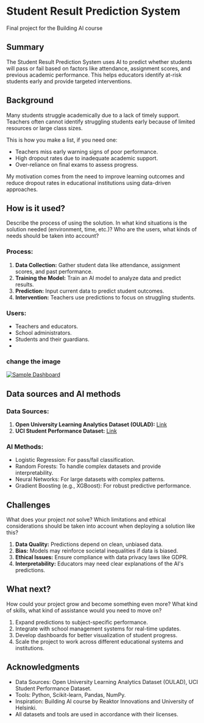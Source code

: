 <!-- This is the markdown template for the final project of the Building AI course, 
created by Reaktor Innovations and University of Helsinki. 
Copy the template, paste it to your GitHub README and edit! -->

# Student Result Prediction System

Final project for the Building AI course

## Summary

The Student Result Prediction System uses AI to predict whether students will pass or fail based on factors like attendance, assignment scores, and previous academic performance. This helps educators identify at-risk students early and provide targeted interventions.

## Background

Many students struggle academically due to a lack of timely support. Teachers often cannot identify struggling students early because of limited resources or large class sizes.

This is how you make a list, if you need one:
* Teachers miss early warning signs of poor performance.
* High dropout rates due to inadequate academic support.
* Over-reliance on final exams to assess progress.

My motivation comes from the need to improve learning outcomes and reduce dropout rates in educational institutions using data-driven approaches.

## How is it used?

Describe the process of using the solution. In what kind situations is the solution needed (environment, time, etc.)? Who are the users, what kinds of needs should be taken into account?

### Process:
1. **Data Collection:** Gather student data like attendance, assignment scores, and past performance.
2. **Training the Model:** Train an AI model to analyze data and predict results.
3. **Prediction:** Input current data to predict student outcomes.
4. **Intervention:** Teachers use predictions to focus on struggling students.

### Users:
- Teachers and educators.
- School administrators.
- Students and their guardians.
- 
### change the image 

[![Sample Dashboard](https://www.pexels.com/photo/woman-writing-on-a-notebook-beside-teacup-and-tablet-computer-733856/)](https://www.google.com)


## Data sources and AI methods

### Data Sources:
1. **Open University Learning Analytics Dataset (OULAD):**
   [Link](https://analyse.kmi.open.ac.uk/open_dataset)
2. **UCI Student Performance Dataset:**
   [Link](https://archive.ics.uci.edu/ml/datasets/Student+Performance)

### AI Methods:
- Logistic Regression: For pass/fail classification.
- Random Forests: To handle complex datasets and provide interpretability.
- Neural Networks: For large datasets with complex patterns.
- Gradient Boosting (e.g., XGBoost): For robust predictive performance.


## Challenges

What does your project _not_ solve? Which limitations and ethical considerations should be taken into account when deploying a solution like this?

1. **Data Quality:** Predictions depend on clean, unbiased data.
2. **Bias:** Models may reinforce societal inequalities if data is biased.
3. **Ethical Issues:** Ensure compliance with data privacy laws like GDPR.
4. **Interpretability:** Educators may need clear explanations of the AI's predictions.

## What next?

How could your project grow and become something even more? What kind of skills, what kind of assistance would you need to move on?

1. Expand predictions to subject-specific performance.
2. Integrate with school management systems for real-time updates.
3. Develop dashboards for better visualization of student progress.
4. Scale the project to work across different educational systems and institutions.

## Acknowledgments

* Data Sources: Open University Learning Analytics Dataset (OULAD), UCI Student Performance Dataset.
* Tools: Python, Scikit-learn, Pandas, NumPy.
* Inspiration: Building AI course by Reaktor Innovations and University of Helsinki.
* All datasets and tools are used in accordance with their licenses.
